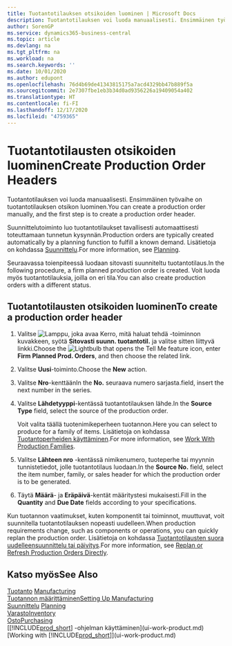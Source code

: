 ```yaml
---
title: Tuotantotilauksen otsikoiden luominen | Microsoft Docs
description: Tuotantotilauksen voi luoda manuaalisesti. Ensimmäinen työvaihe on tuotantotilauksen otsikon luominen.
author: SorenGP
ms.service: dynamics365-business-central
ms.topic: article
ms.devlang: na
ms.tgt_pltfrm: na
ms.workload: na
ms.search.keywords: ''
ms.date: 10/01/2020
ms.author: edupont
ms.openlocfilehash: 76d4b69de41343815175a7acd4329bb47b889f5a
ms.sourcegitcommit: 2e7307fbe1eb3b34d0ad9356226a19409054a402
ms.translationtype: HT
ms.contentlocale: fi-FI
ms.lasthandoff: 12/17/2020
ms.locfileid: "4759365"
---
```

# <a name="create-production-order-headers"></a><span data-ttu-id="e2610-103">Tuotantotilausten otsikoiden luominen</span><span class="sxs-lookup"><span data-stu-id="e2610-103">Create Production Order Headers</span></span>
<span data-ttu-id="e2610-104">Tuotantotilauksen voi luoda manuaalisesti. Ensimmäinen työvaihe on tuotantotilauksen otsikon luominen.</span><span class="sxs-lookup"><span data-stu-id="e2610-104">You can create a production order manually, and the first step is to create a production order header.</span></span>

<span data-ttu-id="e2610-105">Suunnittelutoiminto luo tuotantotilaukset tavallisesti automaattisesti toteuttamaan tunnetun kysynnän.</span><span class="sxs-lookup"><span data-stu-id="e2610-105">Production orders are typically created automatically by a planning function to fulfill a known demand.</span></span> <span data-ttu-id="e2610-106">Lisätietoja on kohdassa [Suunnittelu](production-planning.md).</span><span class="sxs-lookup"><span data-stu-id="e2610-106">For more information, see [Planning](production-planning.md).</span></span>   

<span data-ttu-id="e2610-107">Seuraavassa toienpiteessä luodaan sitovasti suunniteltu tuotantotilaus.</span><span class="sxs-lookup"><span data-stu-id="e2610-107">In the following procedure, a firm planned production order is created.</span></span> <span data-ttu-id="e2610-108">Voit luoda myös tuotantotilauksia, joilla on eri tila.</span><span class="sxs-lookup"><span data-stu-id="e2610-108">You can also create production orders with a different status.</span></span>  

## <a name="to-create-a-production-order-header"></a><span data-ttu-id="e2610-109">Tuotantotilausten otsikoiden luominen</span><span class="sxs-lookup"><span data-stu-id="e2610-109">To create a production order header</span></span>  
1.  <span data-ttu-id="e2610-110">Valitse ![Lamppu, joka avaa Kerro, mitä haluat tehdä -toiminnon](media/ui-search/search_small.png "Kerro, mitä haluat tehdä") kuvakkeen, syötä **Sitovasti suunn. tuotantotil.** ja valitse sitten liittyvä linkki.</span><span class="sxs-lookup"><span data-stu-id="e2610-110">Choose the ![Lightbulb that opens the Tell Me feature](media/ui-search/search_small.png "Tell me what you want to do") icon, enter **Firm Planned Prod. Orders**, and then choose the related link.</span></span>  
2.  <span data-ttu-id="e2610-111">Valitse **Uusi**-toiminto.</span><span class="sxs-lookup"><span data-stu-id="e2610-111">Choose the **New** action.</span></span>  
3.  <span data-ttu-id="e2610-112">Valitse **Nro**-kenttään</span><span class="sxs-lookup"><span data-stu-id="e2610-112">In the **No.**</span></span> <span data-ttu-id="e2610-113">seuraava numero sarjasta.</span><span class="sxs-lookup"><span data-stu-id="e2610-113">field, insert the next number in the series.</span></span>  
4.  <span data-ttu-id="e2610-114">Valitse **Lähdetyyppi**-kentässä tuotantotilauksen lähde.</span><span class="sxs-lookup"><span data-stu-id="e2610-114">In the **Source Type** field, select the source of the production order.</span></span>

    <span data-ttu-id="e2610-115">Voit valita täällä tuotenimikeperheen tuotannon.</span><span class="sxs-lookup"><span data-stu-id="e2610-115">Here you can select to produce for a family of items.</span></span> <span data-ttu-id="e2610-116">Lisätietoja on kohdassa [Tuotantoperheiden käyttäminen](production-how-work-family.md).</span><span class="sxs-lookup"><span data-stu-id="e2610-116">For more information, see [Work With Production Families](production-how-work-family.md).</span></span>
5.  <span data-ttu-id="e2610-117">Valitse **Lähteen nro** -kentässä nimikenumero, tuoteperhe tai myynnin tunnistetiedot, jolle tuotantotilaus luodaan.</span><span class="sxs-lookup"><span data-stu-id="e2610-117">In the **Source No.** field, select the item number, family, or sales header for which the production order is to be generated.</span></span>  
6.  <span data-ttu-id="e2610-118">Täytä **Määrä**- ja **Eräpäivä**-kentät määritystesi mukaisesti.</span><span class="sxs-lookup"><span data-stu-id="e2610-118">Fill in the **Quantity** and **Due Date** fields according to your specifications.</span></span>  

<span data-ttu-id="e2610-119">Kun tuotannon vaatimukset, kuten komponentit tai toiminnot, muuttuvat, voit suunnitella tuotantotilauksen nopeasti uudelleen.</span><span class="sxs-lookup"><span data-stu-id="e2610-119">When production requirements change, such as components or operations, you can quickly replan the production order.</span></span> <span data-ttu-id="e2610-120">Lisätietoja on kohdassa [Tuotantotilausten suora uudelleensuunnittelu tai päivitys](production-how-to-replan-refresh-production-orders.md).</span><span class="sxs-lookup"><span data-stu-id="e2610-120">For more information, see [Replan or Refresh Production Orders Directly](production-how-to-replan-refresh-production-orders.md).</span></span> 

## <a name="see-also"></a><span data-ttu-id="e2610-121">Katso myös</span><span class="sxs-lookup"><span data-stu-id="e2610-121">See Also</span></span>  
<span data-ttu-id="e2610-122">[Tuotanto](production-manage-manufacturing.md)  </span><span class="sxs-lookup"><span data-stu-id="e2610-122">[Manufacturing](production-manage-manufacturing.md)  </span></span>  
[<span data-ttu-id="e2610-123">Tuotannon määrittäminen</span><span class="sxs-lookup"><span data-stu-id="e2610-123">Setting Up Manufacturing</span></span>](production-configure-production-processes.md)  
<span data-ttu-id="e2610-124">[Suunnittelu](production-planning.md)    </span><span class="sxs-lookup"><span data-stu-id="e2610-124">[Planning](production-planning.md)    </span></span>  
[<span data-ttu-id="e2610-125">Varasto</span><span class="sxs-lookup"><span data-stu-id="e2610-125">Inventory</span></span>](inventory-manage-inventory.md)  
[<span data-ttu-id="e2610-126">Osto</span><span class="sxs-lookup"><span data-stu-id="e2610-126">Purchasing</span></span>](purchasing-manage-purchasing.md)  
<span data-ttu-id="e2610-127">[[!INCLUDE[prod_short](includes/prod_short.md)] -ohjelman käyttäminen](ui-work-product.md)</span><span class="sxs-lookup"><span data-stu-id="e2610-127">[Working with [!INCLUDE[prod_short](includes/prod_short.md)]](ui-work-product.md)</span></span>
